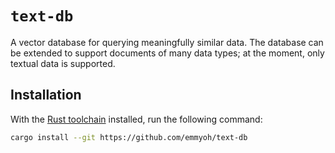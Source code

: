 # `text-db`

A vector database for querying meaningfully similar data.
The database can be extended to support documents of many data types; at the moment, only textual data is supported.

## Installation
With the [Rust toolchain](https://rustup.rs/) installed, run the following command:
```bash
cargo install --git https://github.com/emmyoh/text-db
```